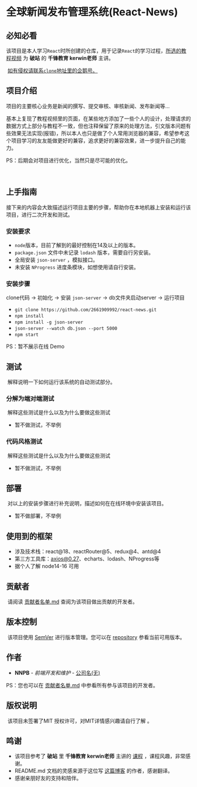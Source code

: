 # 全球新闻发布管理系统(React-News)

## 必知必看

​	该项目是本人学习`React`时所创建的仓库，用于记录`React`的学习过程，[所选的教程视频](https://www.bilibili.com/video/BV1dP4y1c7qd?p=152&vd_source=dd831bffe2fbc3e5e70e5aabbee73fe4) 为 **破站**  的 **千锋教育 kerwin老师** 主讲。

​	<u>如有侵权请联系`clone`地址里的企鹅号。</u>

## 项目介绍

​	项目的主要核心业务是新闻的撰写、提交审核、审核新闻、发布新闻等...

​	基本上复现了教程视频里的页面，在某些地方添加了一些个人的设计，处理请求的数据方式上部分与教程不一致，但也注释保留了原来的处理方法，引文版本问题有些效果无法实现(报错)，所以本人也只是做了个人常用浏览器的兼容，希望参考这个项目学习的友友能做更好的兼容，追求更好的兼容效果，进一步提升自己的能力。

PS：后期会对项目进行优化，当然只是尽可能的优化。

​	

## 上手指南

​	接下来的内容会大致描述运行项目主要的步骤，帮助你在本地机器上安装和运行该项目，进行二次开发和测试。

### 安装要求

- `node`版本，目前了解到的最好控制在14及以上的版本。
- `package.json` 文件中未记录 `lodash` 版本，需要自行另安装。
- 全局安装 `json-server` ，模拟接口。
- 未安装 `NProgress` 进度条模块，如想使用请自行安装。

### 安装步骤

clone代码  ->  初始化  ->  安装 `json-server`  ->  db文件夹启动server  ->  运行项目

- `git clone https://github.com/2661909992/react-news.git`
- `npm install`
- `npm install -g json-server`
- `json-server --watch db.json --port 5000`
- `npm start`

PS：暂不展示在线 Demo

## 测试

​	解释说明一下如何运行该系统的自动测试部分。

### 分解为端对端测试

​	解释这些测试是什么以及为什么要做这些测试

- 暂不做测试，不举例

### 代码风格测试

​	解释这些测试是什么以及为什么要做这些测试

- 暂不做测试，不举例

## 部署

​	对以上的安装步骤进行补充说明，描述如何在在线环境中安装该项目。

- 暂不做部署，不举例

## 使用到的框架

* 涉及技术栈：react@18、reactRouter@5、redux@4、antd@4
* 第三方工具库：axios@0.27、echarts、lodash、NProgress等
* 据个人了解 node14-16 可用

## 贡献者

​	请阅读 [贡献者名单.md](https://github.com/2661909992/react-news/edit/main/README.md) 查阅为该项目做出贡献的开发者。

## 版本控制

​	该项目使用 [SemVer](http://semver.org/) 进行版本管理。您可以在 [repository](https://github.com/your/project/tags) 参看当前可用版本。

## 作者

* **NNPB** - *前端开发和维护* - [公司名(无)](https://github.com/PurpleBooth)

PS：您也可以在 [贡献者名单.md](https://github.com/2661909992/react-news/edit/main/README.md) 中参看所有参与该项目的开发者。

## 版权说明

​	该项目未签署了MIT 授权许可，对MIT详情感兴趣请自行了解 。

## 鸣谢

* 该项目参考了 **破站**  里 **千锋教育 kerwin老师** 主讲的 [课程](https://www.bilibili.com/video/BV1dP4y1c7qd?p=152&vd_source=dd831bffe2fbc3e5e70e5aabbee73fe4) ，课程风趣，非常感谢。
* README.md 文档的灵感来源于这位写 [这篇博客](https://blog.csdn.net/shiyanlou_chenshi/article/details/86623534) 的作者，感谢翻译。
* 感谢亲朋好友的支持和陪伴。
